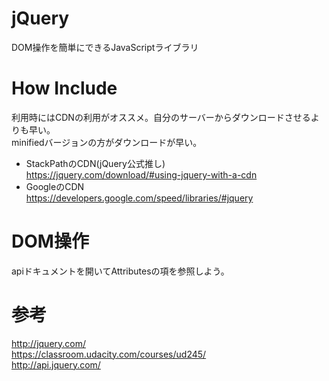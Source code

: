 # jQuery
DOM操作を簡単にできるJavaScriptライブラリ  


# How Include
利用時にはCDNの利用がオススメ。自分のサーバーからダウンロードさせるよりも早い。  
minifiedバージョンの方がダウンロードが早い。  

* StackPathのCDN(jQuery公式推し)  
https://jquery.com/download/#using-jquery-with-a-cdn  
* GoogleのCDN  
https://developers.google.com/speed/libraries/#jquery  


# DOM操作
apiドキュメントを開いてAttributesの項を参照しよう。  



# 参考
http://jquery.com/  
https://classroom.udacity.com/courses/ud245/  
http://api.jquery.com/  
